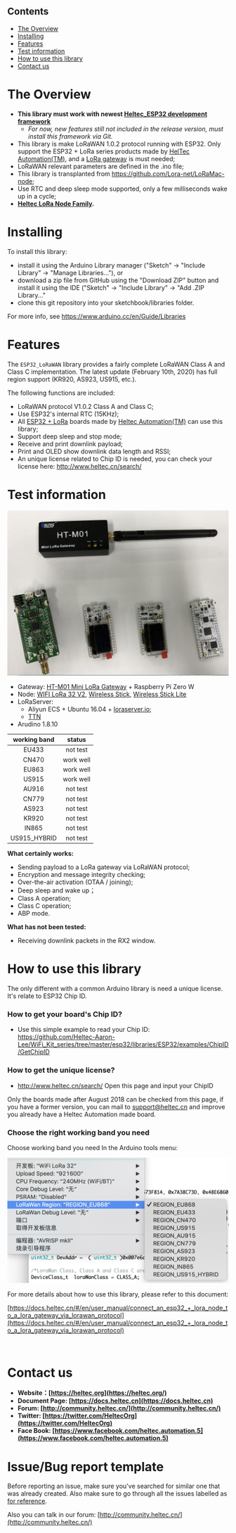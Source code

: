 ## Contents

- [The Overview](#the-overview)
- [Installing](#installing)
- [Features](#features)
- [Test information](#test-information)
- [How to use this library](#how-to-use-this-library)
- [Contact us](#contact-us)

# The Overview

- **This library must work with newest [Heltec_ESP32 development framework](https://github.com/Heltec-Aaron-Lee/WiFi_Kit_series)**
  - *For now, new features still not included in the release version, must install this framework via Git.*
- This library is make LoRaWAN 1.0.2 protocol running with ESP32. Only support the ESP32 + LoRa series products made by [HelTec Automation(TM)](heltec.org), and a [LoRa gateway](https://heltec.org/proudct_center/lora/lora-gateway/) is must needed;
- LoRaWAN relevant parameters are defined in the .ino file;
- This library is transplanted from https://github.com/Lora-net/LoRaMac-node;
- Use RTC and deep sleep mode supported, only a few milliseconds wake up in a cycle;
- **[Heltec LoRa Node Family](https://docs.heltec.cn/#/en/products/lora/lora_node/heltec_lora_node_list_eu).**


# Installing

To install this library:

- install it using the Arduino Library manager ("Sketch" -> "Include Library" -> "Manage Libraries..."), or
- download a zip file from GitHub using the "Download ZIP" button and install it using the IDE ("Sketch" -> "Include Library" -> "Add .ZIP Library..."
- clone this git repository into your sketchbook/libraries folder.

For more info, see https://www.arduino.cc/en/Guide/Libraries

# Features

The `ESP32_LoRaWAN` library provides a fairly complete LoRaWAN Class A and Class C implementation. The latest update (February 10th, 2020) has full region support (KR920, AS923, US915, etc.).

The following functions are included:
 - LoRaWAN protocol V1.0.2 Class A and Class C;
 - Use ESP32's internal RTC (15KHz);
 - All [ESP32 + LoRa](https://heltec.org/proudct_center/lora/lora-node/) boards made by [Heltec Automation(TM)](heltec.org) can use this library;
 - Support deep sleep and stop mode;
 - Receive and print downlink payload;
 - Print and OLED show downlink data length and RSSI;
 - An unique license related to Chip ID is needed, you can check your license here: http://www.heltec.cn/search/

# Test information

![](img/02.png)
 - Gateway: [HT-M01 Mini LoRa Gateway](http://www.heltec.cn/project/ht-m01-lora-gateway/?lang=en) + Raspberry Pi Zero W
 - Node: [WIFI LoRa 32 V2](https://heltec.org/project/wifi-lora-32/), [Wireless Stick](https://heltec.org/project/wireless-stick/), [Wireless Stick Lite](https://heltec.org/project/wireless-stick-lite/)
 - LoRaServer:
    - Aliyun ECS + Ubuntu 16.04 + [loraserver.io](https://www.loraserver.io/);
    - [TTN](https://www.thethingsnetwork.org/)
 - Arudino 1.8.10

| working band | status |
| :----------------: | :------------:|
| EU433 | not test |
| CN470 | work well |
| EU863 | work well |
| US915 | work well |
| AU916 | not test |
| CN779 | not test |
| AS923 | not test |
| KR920 | not test |
| IN865 | not test |
| US915_HYBRID | not test |

**What certainly works:**

 - Sending payload to a LoRa gateway via LoRaWAN protocol;
 - Encryption and message integrity checking;
 - Over-the-air activation (OTAA / joining);
 - Deep sleep and wake up；
 - Class A operation;
 - Class C operation;
 - ABP mode.

**What has not been tested:**

 - Receiving downlink packets in the RX2 window.

# How to use this library
The only different with a common Arduino library is need a unique license. It's relate to ESP32 Chip ID.

### How to get your board's Chip ID?
 - Use this simple example to read your Chip ID: https://github.com/Heltec-Aaron-Lee/WiFi_Kit_series/tree/master/esp32/libraries/ESP32/examples/ChipID/GetChipID

### How to get the unique license?
 - http://www.heltec.cn/search/ Open this page and input your ChipID

Only the boards made after August 2018 can be checked from this page, if you have a former version, you can mail to support@heltec.cn and improve you already have a Heltec Automation made board.

### Choose the right working band you need

Choose working band you need In the Arduino tools menu: 

![](img/01.png)



For more details about how to use this library, please refer to this document:

[https://docs.heltec.cn/#/en/user_manual/connect_an_esp32_+_lora_node_to_a_lora_gateway_via_lorawan_protocol](https://docs.heltec.cn/#/en/user_manual/connect_an_esp32_+_lora_node_to_a_lora_gateway_via_lorawan_protocol)

&nbsp;


# Contact us
- **Website：[https://heltec.org](https://heltec.org/)**
- **Document Page: [https://docs.heltec.cn](https://docs.heltec.cn)**
- **Forum: [http://community.heltec.cn/](http://community.heltec.cn/)**
- **Twitter: [https://twitter.com/HeltecOrg](https://twitter.com/HeltecOrg)**
- **Face Book: [https://www.facebook.com/heltec.automation.5](https://www.facebook.com/heltec.automation.5)**

# Issue/Bug report template
Before reporting an issue, make sure you've searched for similar one that was already created. Also make sure to go through all the issues labelled as [for reference](https://github.com/HelTecAutomation/ESP32_LoRaWAN/issues).

Also you can talk in our forum: [http://community.heltec.cn/](http://community.heltec.cn/)
